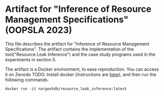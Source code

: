 # Artifact for "Inference of Resource Management Specifications" (OOPSLA 2023)

This file describes the artifact for "Inference of Resource Management Specifications". The artifact contains the implementation of the tool("Resource Leak Inference") and the case study programs used in the experiments in section 5.

The artifact is a Docker environment, to ease reproduction. You can access it on Zenodo TODO. Install docker (instructions are [here](https://www.docker.com/get-started)), and then run the following commands.

```
docker run -it nargeshdb/resource_leak_inference:latest
```
